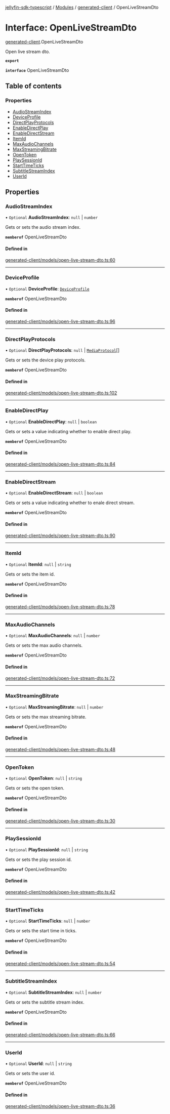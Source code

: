 [jellyfin-sdk-typescript](../README.md) / [Modules](../modules.md) / [generated-client](../modules/generated_client.md) / OpenLiveStreamDto

# Interface: OpenLiveStreamDto

[generated-client](../modules/generated_client.md).OpenLiveStreamDto

Open live stream dto.

**`export`**

**`interface`** OpenLiveStreamDto

## Table of contents

### Properties

- [AudioStreamIndex](generated_client.OpenLiveStreamDto.md#audiostreamindex)
- [DeviceProfile](generated_client.OpenLiveStreamDto.md#deviceprofile)
- [DirectPlayProtocols](generated_client.OpenLiveStreamDto.md#directplayprotocols)
- [EnableDirectPlay](generated_client.OpenLiveStreamDto.md#enabledirectplay)
- [EnableDirectStream](generated_client.OpenLiveStreamDto.md#enabledirectstream)
- [ItemId](generated_client.OpenLiveStreamDto.md#itemid)
- [MaxAudioChannels](generated_client.OpenLiveStreamDto.md#maxaudiochannels)
- [MaxStreamingBitrate](generated_client.OpenLiveStreamDto.md#maxstreamingbitrate)
- [OpenToken](generated_client.OpenLiveStreamDto.md#opentoken)
- [PlaySessionId](generated_client.OpenLiveStreamDto.md#playsessionid)
- [StartTimeTicks](generated_client.OpenLiveStreamDto.md#starttimeticks)
- [SubtitleStreamIndex](generated_client.OpenLiveStreamDto.md#subtitlestreamindex)
- [UserId](generated_client.OpenLiveStreamDto.md#userid)

## Properties

### AudioStreamIndex

• `Optional` **AudioStreamIndex**: ``null`` \| `number`

Gets or sets the audio stream index.

**`memberof`** OpenLiveStreamDto

#### Defined in

[generated-client/models/open-live-stream-dto.ts:60](https://github.com/thornbill/jellyfin-sdk-typescript/blob/e4df7f8/src/generated-client/models/open-live-stream-dto.ts#L60)

___

### DeviceProfile

• `Optional` **DeviceProfile**: [`DeviceProfile`](generated_client.DeviceProfile.md)

**`memberof`** OpenLiveStreamDto

#### Defined in

[generated-client/models/open-live-stream-dto.ts:96](https://github.com/thornbill/jellyfin-sdk-typescript/blob/e4df7f8/src/generated-client/models/open-live-stream-dto.ts#L96)

___

### DirectPlayProtocols

• `Optional` **DirectPlayProtocols**: ``null`` \| [`MediaProtocol`](../enums/generated_client.MediaProtocol.md)[]

Gets or sets the device play protocols.

**`memberof`** OpenLiveStreamDto

#### Defined in

[generated-client/models/open-live-stream-dto.ts:102](https://github.com/thornbill/jellyfin-sdk-typescript/blob/e4df7f8/src/generated-client/models/open-live-stream-dto.ts#L102)

___

### EnableDirectPlay

• `Optional` **EnableDirectPlay**: ``null`` \| `boolean`

Gets or sets a value indicating whether to enable direct play.

**`memberof`** OpenLiveStreamDto

#### Defined in

[generated-client/models/open-live-stream-dto.ts:84](https://github.com/thornbill/jellyfin-sdk-typescript/blob/e4df7f8/src/generated-client/models/open-live-stream-dto.ts#L84)

___

### EnableDirectStream

• `Optional` **EnableDirectStream**: ``null`` \| `boolean`

Gets or sets a value indicating whether to enale direct stream.

**`memberof`** OpenLiveStreamDto

#### Defined in

[generated-client/models/open-live-stream-dto.ts:90](https://github.com/thornbill/jellyfin-sdk-typescript/blob/e4df7f8/src/generated-client/models/open-live-stream-dto.ts#L90)

___

### ItemId

• `Optional` **ItemId**: ``null`` \| `string`

Gets or sets the item id.

**`memberof`** OpenLiveStreamDto

#### Defined in

[generated-client/models/open-live-stream-dto.ts:78](https://github.com/thornbill/jellyfin-sdk-typescript/blob/e4df7f8/src/generated-client/models/open-live-stream-dto.ts#L78)

___

### MaxAudioChannels

• `Optional` **MaxAudioChannels**: ``null`` \| `number`

Gets or sets the max audio channels.

**`memberof`** OpenLiveStreamDto

#### Defined in

[generated-client/models/open-live-stream-dto.ts:72](https://github.com/thornbill/jellyfin-sdk-typescript/blob/e4df7f8/src/generated-client/models/open-live-stream-dto.ts#L72)

___

### MaxStreamingBitrate

• `Optional` **MaxStreamingBitrate**: ``null`` \| `number`

Gets or sets the max streaming bitrate.

**`memberof`** OpenLiveStreamDto

#### Defined in

[generated-client/models/open-live-stream-dto.ts:48](https://github.com/thornbill/jellyfin-sdk-typescript/blob/e4df7f8/src/generated-client/models/open-live-stream-dto.ts#L48)

___

### OpenToken

• `Optional` **OpenToken**: ``null`` \| `string`

Gets or sets the open token.

**`memberof`** OpenLiveStreamDto

#### Defined in

[generated-client/models/open-live-stream-dto.ts:30](https://github.com/thornbill/jellyfin-sdk-typescript/blob/e4df7f8/src/generated-client/models/open-live-stream-dto.ts#L30)

___

### PlaySessionId

• `Optional` **PlaySessionId**: ``null`` \| `string`

Gets or sets the play session id.

**`memberof`** OpenLiveStreamDto

#### Defined in

[generated-client/models/open-live-stream-dto.ts:42](https://github.com/thornbill/jellyfin-sdk-typescript/blob/e4df7f8/src/generated-client/models/open-live-stream-dto.ts#L42)

___

### StartTimeTicks

• `Optional` **StartTimeTicks**: ``null`` \| `number`

Gets or sets the start time in ticks.

**`memberof`** OpenLiveStreamDto

#### Defined in

[generated-client/models/open-live-stream-dto.ts:54](https://github.com/thornbill/jellyfin-sdk-typescript/blob/e4df7f8/src/generated-client/models/open-live-stream-dto.ts#L54)

___

### SubtitleStreamIndex

• `Optional` **SubtitleStreamIndex**: ``null`` \| `number`

Gets or sets the subtitle stream index.

**`memberof`** OpenLiveStreamDto

#### Defined in

[generated-client/models/open-live-stream-dto.ts:66](https://github.com/thornbill/jellyfin-sdk-typescript/blob/e4df7f8/src/generated-client/models/open-live-stream-dto.ts#L66)

___

### UserId

• `Optional` **UserId**: ``null`` \| `string`

Gets or sets the user id.

**`memberof`** OpenLiveStreamDto

#### Defined in

[generated-client/models/open-live-stream-dto.ts:36](https://github.com/thornbill/jellyfin-sdk-typescript/blob/e4df7f8/src/generated-client/models/open-live-stream-dto.ts#L36)
